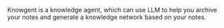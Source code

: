 Knowgent is a knowledge agent, which can use LLM to help you archive your notes and generate a knowledge network based on your notes.

